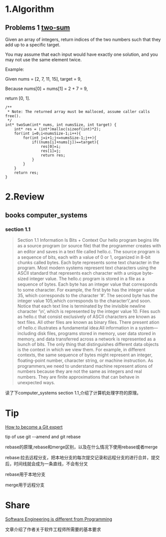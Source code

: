 # 1.Algorithm

## Problems 1 [two-sum](https://leetcode.com/problems/two-sum/)

Given an array of integers, return indices of the two numbers such that they add up to a specific target.

You may assume that each input would have exactly one solution, and you may not use the same element twice.

Example:

Given nums = [2, 7, 11, 15], target = 9,

Because nums[0] + nums[1] = 2 + 7 = 9,

return [0, 1].



```
/**
 * Note: The returned array must be malloced, assume caller calls free().
 */
int* twoSum(int* nums, int numsSize, int target) {
    int* res = (int*)malloc(sizeof(int)*2);
    for(int i=0;i<numsSize-1;i++){
        for(int j=i+1;j<=numsSize-1;j++){
            if((nums[i]+nums[j])==target){
                res[0]=i;
                res[1]=j;
                return res;
            }
        }
    }
    return res;
}
```

# 2.Review

## books computer_systems  
### section 1.1

>Section 1.1  Information Is Bits + Context
Our hello program begins life as a source program (or source ﬁle) that the programmer creates with an editor and saves in a text ﬁle called hello.c. 
The source program is a sequence of bits, each with a value of 0 or 1, organized in 8-bit chunks called bytes. 
Each byte represents some text character in the program. 
Most modern systems represent text characters using the ASCII standard that represents each character with a unique byte-sized integer value. 
The hello.c program is stored in a ﬁle as a sequence of bytes. Each byte has an integer value that corresponds to some character. 
For example, the ﬁrst byte has the integer value 35, which corresponds to the character ‘#’. 
The second byte has the integer value 105,which corresponds to the character‘i’,and soon.
Notice that each text line is terminated by the invisible newline character ‘\n’, which is represented by the integer value 10.
Files such as hello.c that consist exclusively of ASCII characters are known as text ﬁles. 
All other ﬁles are known as binary ﬁles. 
There present ation of hello.c illustrates a fundamental idea:All information in a system—including disk ﬁles,
programs stored in memory, 
user data stored in memory,
and data transferred across a network is represented as a bunch of bits. 
The only thing that distinguishes different data objects is the context in which we view them. 
For example, in different contexts, the same sequence of bytes might represent an integer, ﬂoating-point number, character string, or machine instruction. 
As programmers,we need to understand machine represent ations of numbers because they are not the same as integers and real numbers. 
They are ﬁnite approximations that can behave in unexpected ways.

读了下computer_systems section 1.1,介绍了计算机处理字符的原理。




# Tip

[How to become a Git expert](https://medium.freecodecamp.org/how-to-become-a-git-expert-e7c38bf54826)

tip of use git --amend and  git rebase

rebase的原理,rebase和merge区别，以及在什么情况下使用rebase或者merge

rebase:拉去远程分支，把本地分支的每次提交记录和远程分支的进行合并，提交后，时间线就会成为一条直线，不会有分叉

rebase用于本地分支

merge用于远程分支


# Share

[Software Engineering is different from Programming](https://edgecoders.com/software-engineering-is-different-from-programming-b108c135af26)

文章介绍了作者关于软件工程师所需要的基本要求
